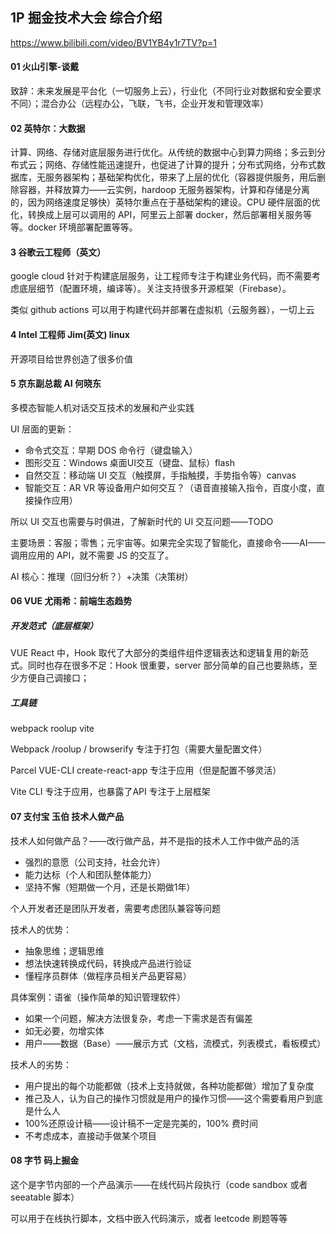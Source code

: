 ## 1P 掘金技术大会 综合介绍

https://www.bilibili.com/video/BV1YB4y1r7TV?p=1

#### 01 火山引擎-谈戴

致辞：未来发展是平台化（一切服务上云），行业化（不同行业对数据和安全要求不同）；混合办公（远程办公，飞联，飞书，企业开发和管理效率）

#### 02 英特尔：大数据

计算、网络、存储对底层服务进行优化。从传统的数据中心到算力网络；多云到分布式云；网络、存储性能迅速提升，也促进了计算的提升；分布式网络，分布式数据库，无服务器架构；基础架构优化，带来了上层的优化（容器提供服务，用后删除容器，并释放算力——云实例，hardoop 无服务器架构，计算和存储是分离的，因为网络速度足够快）英特尔重点在于基础架构的建设。CPU 硬件层面的优化，转换成上层可以调用的 API，阿里云上部署 docker，然后部署相关服务等等。docker 环境部署配置等等。

#### 3 谷歌云工程师（英文）

google cloud 针对于构建底层服务，让工程师专注于构建业务代码，而不需要考虑底层细节（配置环境，编译等）。关注支持很多开源框架（Firebase）。

类似 github actions 可以用于构建代码并部署在虚拟机（云服务器），一切上云

#### 4 Intel 工程师 Jim(英文) linux

开源项目给世界创造了很多价值

#### 5 京东副总裁 AI 何晓东

多模态智能人机对话交互技术的发展和产业实践

UI 层面的更新：

- 命令式交互：早期 DOS 命令行（键盘输入）
- 图形交互：Windows 桌面UI交互（键盘、鼠标）flash
- 自然交互：移动端 UI 交互（触摸屏，手指触摸，手势指令等）canvas
- 智能交互：AR VR 等设备用户如何交互？（语音直接输入指令，百度小度，直接操作应用）

所以 UI 交互也需要与时俱进，了解新时代的 UI 交互问题——TODO

主要场景：客服；零售；元宇宙等。如果完全实现了智能化，直接命令——AI——调用应用的 API，就不需要 JS 的交互了。

AI 核心：推理（回归分析？）+决策（决策树）

#### 06 VUE 尤雨希：前端生态趋势

##### 开发范式（底层框架）

VUE React 中，Hook 取代了大部分的类组件组件逻辑表达和逻辑复用的新范式。同时也存在很多不足：Hook 很重要，server 部分简单的自己也要熟练，至少方便自己调接口；

##### 工具链

webpack roolup vite

Webpack /roolup / browserify 专注于打包（需要大量配置文件）

Parcel VUE-CLI create-react-app 专注于应用（但是配置不够灵活）

Vite CLI 专注于应用，也暴露了API 专注于上层框架



#### 07 支付宝 玉伯 技术人做产品

技术人如何做产品？——改行做产品，并不是指的技术人工作中做产品的活

- 强烈的意愿（公司支持，社会允许）
- 能力达标（个人和团队整体能力）
- 坚持不懈（短期做一个月，还是长期做1年）

个人开发者还是团队开发者，需要考虑团队兼容等问题

技术人的优势：

- 抽象思维；逻辑思维
- 想法快速转换成代码，转换成产品进行验证
- 懂程序员群体（做程序员相关产品更容易）

具体案例：语雀（操作简单的知识管理软件）

- 如果一个问题，解决方法很复杂，考虑一下需求是否有偏差
- 如无必要，勿增实体
- 用户——数据（Base）——展示方式（文档，流模式，列表模式，看板模式）

技术人的劣势：

- 用户提出的每个功能都做（技术上支持就做，各种功能都做）增加了复杂度
- 推己及人，认为自己的操作习惯就是用户的操作习惯——这个需要看用户到底是什么人
- 100%还原设计稿——设计稿不一定是完美的，100% 费时间
- 不考虑成本，直接动手做某个项目



#### 08 字节 码上掘金

这个是字节内部的一个产品演示——在线代码片段执行（code sandbox 或者 seeatable 脚本）

可以用于在线执行脚本，文档中嵌入代码演示，或者 leetcode 刷题等等

